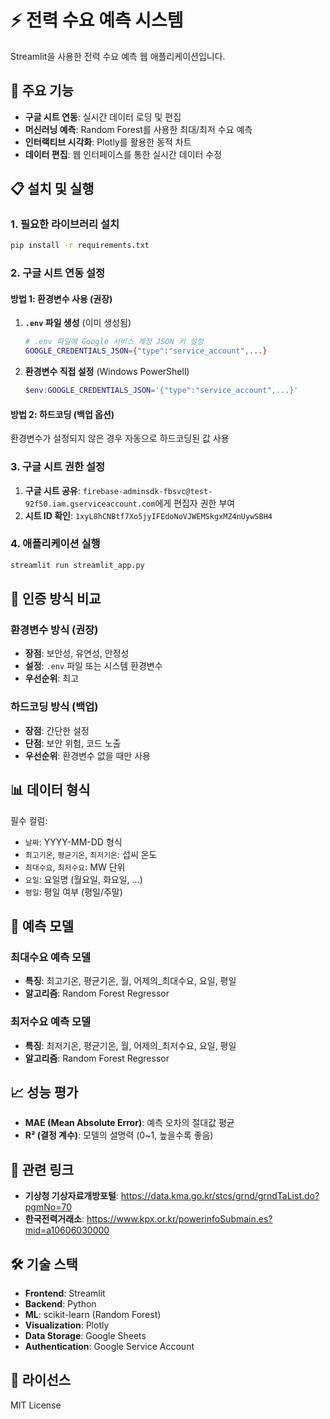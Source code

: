 # ⚡ 전력 수요 예측 시스템

Streamlit을 사용한 전력 수요 예측 웹 애플리케이션입니다.

## 🚀 주요 기능

- **구글 시트 연동**: 실시간 데이터 로딩 및 편집
- **머신러닝 예측**: Random Forest를 사용한 최대/최저 수요 예측
- **인터랙티브 시각화**: Plotly를 활용한 동적 차트
- **데이터 편집**: 웹 인터페이스를 통한 실시간 데이터 수정

## 📋 설치 및 실행

### 1. 필요한 라이브러리 설치

```bash
pip install -r requirements.txt
```

### 2. 구글 시트 연동 설정

#### 방법 1: 환경변수 사용 (권장)

1. **`.env` 파일 생성** (이미 생성됨)
   ```bash
   # .env 파일에 Google 서비스 계정 JSON 키 설정
   GOOGLE_CREDENTIALS_JSON={"type":"service_account",...}
   ```

2. **환경변수 직접 설정** (Windows PowerShell)
   ```powershell
   $env:GOOGLE_CREDENTIALS_JSON='{"type":"service_account",...}'
   ```

#### 방법 2: 하드코딩 (백업 옵션)

환경변수가 설정되지 않은 경우 자동으로 하드코딩된 값 사용

### 3. 구글 시트 권한 설정

1. **구글 시트 공유**: `firebase-adminsdk-fbsvc@test-92f50.iam.gserviceaccount.com`에게 편집자 권한 부여
2. **시트 ID 확인**: `1xyL8hCNBtf7Xo5jyIFEdoNoVJWEMSkgxMZ4nUywSBH4`

### 4. 애플리케이션 실행

```bash
streamlit run streamlit_app.py
```

## 🔧 인증 방식 비교

### 환경변수 방식 (권장)
- **장점**: 보안성, 유연성, 안정성
- **설정**: `.env` 파일 또는 시스템 환경변수
- **우선순위**: 최고

### 하드코딩 방식 (백업)
- **장점**: 간단한 설정
- **단점**: 보안 위험, 코드 노출
- **우선순위**: 환경변수 없을 때만 사용

## 📊 데이터 형식

필수 컬럼:
- `날짜`: YYYY-MM-DD 형식
- `최고기온`, `평균기온`, `최저기온`: 섭씨 온도
- `최대수요`, `최저수요`: MW 단위
- `요일`: 요일명 (월요일, 화요일, ...)
- `평일`: 평일 여부 (평일/주말)

## 🤖 예측 모델

### 최대수요 예측 모델
- **특징**: 최고기온, 평균기온, 월, 어제의_최대수요, 요일, 평일
- **알고리즘**: Random Forest Regressor

### 최저수요 예측 모델
- **특징**: 최저기온, 평균기온, 월, 어제의_최저수요, 요일, 평일
- **알고리즘**: Random Forest Regressor

## 📈 성능 평가

- **MAE (Mean Absolute Error)**: 예측 오차의 절대값 평균
- **R² (결정 계수)**: 모델의 설명력 (0~1, 높을수록 좋음)

## 🔗 관련 링크

- **기상청 기상자료개방포털**: https://data.kma.go.kr/stcs/grnd/grndTaList.do?pgmNo=70
- **한국전력거래소**: https://www.kpx.or.kr/powerinfoSubmain.es?mid=a10606030000

## 🛠️ 기술 스택

- **Frontend**: Streamlit
- **Backend**: Python
- **ML**: scikit-learn (Random Forest)
- **Visualization**: Plotly
- **Data Storage**: Google Sheets
- **Authentication**: Google Service Account

## 📝 라이선스

MIT License 
